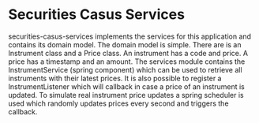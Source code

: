 # Securities Casus Services

securities-casus-services implements the services for this application and contains its domain model.
The domain model is simple. There are is an Instrument class and a Price class. An instrument has a code and price. 
A price has a timestamp and an amount. The services module contains the InstrumentService (spring component) which can be used to retrieve all instruments with their latest prices. It is also possible to register a InstrumentListener which will callback in case a price of an instrument is updated.
To simulate real instrument price updates a spring scheduler is used which randomly updates prices every second and triggers the callback.
